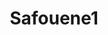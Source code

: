 ---
title: Safouene1
github: https://github.com/Safouene1
mode: dark
transition: 3s
archetype:
  - Little Bit of Everything
---